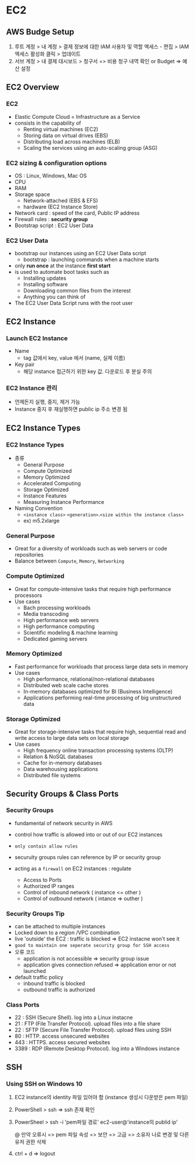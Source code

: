 # EC2



## AWS Budge Setup

1. 루트 계정 > 내 계정 > 결제 정보에 대한 IAM 사용자 및 역할 액세스 - 편집 > IAM 엑세스 활성화 클릭 > 업데이트
2. 서브 계정 > 내 결제 대시보드 > 청구서 => 비용 청구 내역 확인 or  Budget => 예산 설정



## EC2 Overview

### EC2

- Elastic Compute Cloud = Infrastructure as a Service
- consists in the capability of
  - Renting virtual machines (EC2)
  - Storing data on virtual drives (EBS)
  - Distributing load across machines (ELB)
  - Scaling the services using an auto-scaling group (ASG)



### EC2 sizing & configuration options

- OS : Linux, Windows, Mac OS
- CPU
- RAM
- Storage space
  - Network-attached (EBS & EFS)
  - hardware (EC2 Instance Store)
- Network card : speed of the card, Public IP address
- Firewall rules : **security group**
- Bootstrap script : EC2 User Data



### EC2 User Data

- bootstrap our instances using an EC2 User Data script
  - bootstrap : launching commands when a machine starts
- only **run once** at the instance **first start**
- is used to automate boot tasks such as
  - Installing updates
  - Installing software
  - Downloading common files from the interest
  - Anything you can think of
- The EC2 User Data Script runs with the root user



## EC2 Instance



### Launch EC2 Instance

- Name
  - tag 값에서 key, value 에서 (name, 실제 이름)
- Key pair
  - 해당 instance 접근하기 위한 key 값. 다운로드 후 분실 주의



### EC2 Instance 관리

- 언제든지 실행, 중지, 제거 가능
- Instance 중지 후 재실행하면 public ip 주소 변경 됨



## EC2 Instance Types

### EC2 Instance Types

- 종류
  - General Purpose
  - Compute Optimized
  - Memory Optimized
  - Accelerated Computing
  - Storage Optimized
  - Instance Features
  - Measuring Instance Performance
- Naming Convention
  - `<instance class>` `<generation>`.`<size within the instance class>`
  - ex) m5.2xlarge



### General Purpose

- Great for a diversity of workloads such as web servers or code repositories
- Balance between `Compute`, `Memory`, `Networking`



### Compute Optimized

- Great for compute-intensive tasks that require high performance processors
- Use cases
  - Bach processing workloads
  - Media transcoding
  - High performance web servers
  - High performance computing
  - Scientific modeling & machine learning
  - Dedicated gaming servers



### Memory Optimized

- Fast performance for workloads that process large data sets in memory
- Use cases
  - High performance, relational/non-relational databases
  - Distributed web scale cache stores
  - In-memory databases optimized for BI (Business Intelligence)
  - Applications performing real-time processing of big unstructured data



### Storage Optimized

- Great for storage-intensive tasks that require high, sequential read and write access to large data sets on local storage
- Use cases
  - High frequency online transaction processing systems (OLTP)
  - Relation & NoSQL databases
  - Cache for in-memory databases
  - Data warehousing applications
  - Distributed file systems



## Security Groups & Class Ports



### Security Groups

- fundamental of network security in AWS
- control how traffic is allowed into or out of our EC2 instances
- `only contain allow rules`
- securuity groups rules can reference by IP or security group

- acting as a `firewall` on EC2 instances : regulate
  - Access to Ports
  - Authorized IP ranges
  - Control of inbound network ( instance <= other )
  - Control of outbound network ( intance => outher )



### Security Groups Tip

- can be attached to multiple instances
- Locked down to a region /VPC combination
- live 'outside' the EC2 : traffic is blocked => EC2 instacne won't see it
- `good to maintain one seperate security group for SSH access`
- 오류 코드
  - application is not accessible => security group issue
  - application gives connection refused => application error or not launched
- default traffic policy
  - inbound traffic is blocked
  - outbound traffic is authorized



### Class Ports

- 22 : SSH (Secure Shell). log into a Linux instacne
- 21 : FTP (File Transfer Protocol). upload files into a file share
- 22 : SFTP (Secure File Transfer Protocol). upload files using SSH
- 80 : HTTP. access unsecured websites
- 443 : HTTPS. access secured websites
- 3389 : RDP (Remote Desktop Protocol). log into a Windows instance



## SSH



### Using SSH on Windows 10

1. EC2 instance의 identity 파일 있어야 함 (instance 생성시 다운받은 pem 파일)

2. PowerShell > ssh => ssh 존재 확인

3. PowerSheel > ssh -i 'pem파일 경로' ec2-user@'instance의 publid ip'

   @ 만약 오류시 => pem 파일 속성 =>  보안 => 고급 => 소유자 나로 변경 및 다른 유저 권한 삭제

4. ctrl + d => logout















